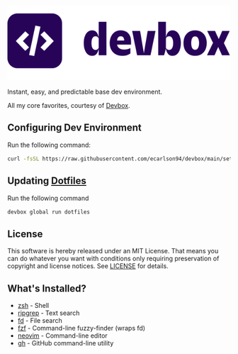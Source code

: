 <picture>
 <source media="(prefers-color-scheme: dark)" srcset="https://raw.githubusercontent.com/jetpack-io/devbox/main/docs/app/static/img/devbox_logo_dark.svg">
 <source media="(prefers-color-scheme: light)" srcset="https://raw.githubusercontent.com/jetpack-io/devbox/main/docs/app/static/img/devbox_logo_light.svg">
 <img alt="Devbox logo." src="https://raw.githubusercontent.com/jetpack-io/devbox/main/docs/app/static/img/devbox_logo_light.svg">
</picture>

Instant, easy, and predictable base dev environment.

All my core favorites, courtesy of [Devbox](https://github.com/jetpack-io/devbox).

## Configuring Dev Environment

Run the following command:

```bash
curl -fsSL https://raw.githubusercontent.com/ecarlson94/devbox/main/setup.sh | bash
```

## Updating [Dotfiles](https://github.com/ecarlson94/dotfiles)

Run the following command

```bash
devbox global run dotfiles
```

## License

This software is hereby released under an MIT License. That means you can do whatever you want with conditions only requiring preservation of copyright and license notices.
See [LICENSE](./LICENSE) for details.

## What's Installed?

- [zsh](https://www.zsh.org/) - Shell
- [ripgrep](https://github.com/BurntSushi/ripgrep) - Text search
- [fd](https://github.com/sharkdp/fd) - File search
- [fzf](https://github.com/junegunn/fzf) - Command-line fuzzy-finder (wraps fd)
- [neovim](https://github.com/neovim/neovim) - Command-line editor
- [gh](https://github.com/cli/cli) - GitHub command-line utility

